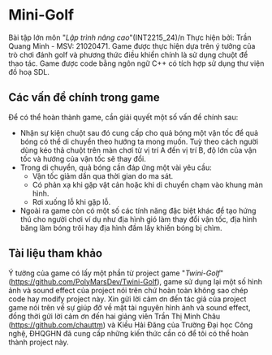 # Mini-Golf
Bài tập lớn môn "_Lập trình nâng cao_"(INT2215_24)/n Thực hiện bởi: Trần Quang Minh - MSV: 21020471.
Game được thực hiện dựa trên ý tưởng của trò chơi đánh golf và phương thức điều khiển chính là sử dụng chuột để thao tác.
Game được code bằng ngôn ngữ C++ có tích hợp sử dụng thư viện đồ hoạ SDL.
## Các vấn đề chính trong game
Để có thể hoàn thành game, cần giải quyết một số vấn đề chính sau:
- Nhận sự kiện chuột sau đó cung cấp cho quả bóng một vận tốc để quả bóng có thể di chuyển theo hướng ta mong muốn. Tuỳ theo cách người dùng kéo thả chuột trên màn chơi từ vị trí A đến vị trí B, độ lớn của vận tốc và hướng của vận tốc sẽ thay đổi.
- Trong di chuyển, quả bóng cần đáp ứng một vài yêu cầu:
  + Vận tốc giảm dần qua thời gian do ma sát.
  + Có phản xạ khi gặp vật cản hoặc khi di chuyển chạm vào khung màn hình.
  + Rơi xuống lỗ khi gặp lỗ.
- Ngoài ra game còn có một số các tính năng đặc biệt khác để tạo hứng thú cho người chơi ví dụ như địa hình gió làm thay đổi vận tốc, địa hình băng làm bóng trôi hay địa hình đầm lầy khiến bóng bị chìm.
## Tài liệu tham khảo
Ý tưởng của game có lấy một phần từ project game "_Twini-Golf_" (https://github.com/PolyMarsDev/Twini-Golf), game sử dụng lại một số hình ảnh và sound effect của project nói trên chứ hoàn toàn không sao chép code hay modify project này.
Xin gửi lời cảm ơn đến tác giả của project game nói trên về sự giúp đỡ về mặt tài nguyên hình ảnh và sound effect, đồng thời gửi lời cảm ơn đến hai giảng viên Trần Thị Minh Châu (https://github.com/chauttm) và Kiều Hải Đăng của Trường Đại học Công nghệ, ĐHQGHN đã cung cấp những kiến thức cần có để tôi có thể hoàn thành project này.
